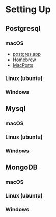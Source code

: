 # Setting Up
## Postgresql
### macOS
  - [postgres.app](https://postgresapp.com/)
  - [Homebrew](https://brew.sh/)
  - [MacPorts](https://www.macports.org/)
### Linux (ubuntu)
### Windows
## Mysql
### macOS
### Linux (ubuntu)
### Windows
## MongoDB
### macOS
### Linux (ubuntu)
### Windows
